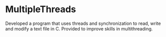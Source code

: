 # MultipleThreads
Developed a program that uses threads and synchronization to read, write and modify a text file in C. Provided to improve skills in multithreading.
